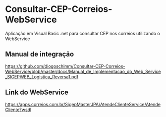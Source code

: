 # Consultar-CEP-Correios-WebService
Aplicação em Visual Basic .net para consultar CEP nos correios utilizando o WebService


## Manual de integração

https://github.com/diogoschimm/Consultar-CEP-Correios-WebService/blob/master/docs/Manual_de_Implementacao_do_Web_Service_SIGEPWEB_Logistica_Reversa1.pdf

## Link do WebService

https://apps.correios.com.br/SigepMasterJPA/AtendeClienteService/AtendeCliente?wsdl

